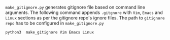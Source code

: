 `make_gitignore.py` generates gitignore file  based on command line arguments. 
The following command appends `.gitgnore` with `Vim`, `Emacs` and `Linux` sections
as per the gitignore repo's ignore files. The path to `gitignore repo` has to be configured 
in `make_gitignore.py` 


```bash 
python3  make_gitignore Vim Emacs Linux 
```

